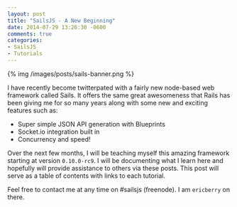```yaml
---
layout: post
title: "SailsJS - A New Beginning"
date: 2014-07-29 13:26:30 -0600
comments: true
categories:
- SailsJS
- Tutorials
---
```


{% img /images/posts/sails-banner.png %}

I have recently become twitterpated with a fairly new node-based web framework called Sails. It offers the same great awesomeness that Rails has been giving me for so many years along with some new and exciting features such as:

- Super simple JSON API generation with Blueprints
- Socket.io integration built in
- Concurrency and speed!

Over the next few months, I will be teaching myself this amazing framework starting at version `0.10.0-rc9`. I will be documenting what I learn here and hopefully will provide assistance to others via these posts. This post will serve as a table of contents with links to each tutorial.

Feel free to contact me at any time on #sailsjs (freenode). I am `ericberry` on there.